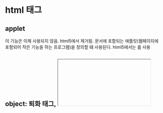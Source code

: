 # html 태그
## applet 
이 기능은 이제 사용되지 않음. html5에서 제거됨.
문서에 포함되는 애플릿(웹페이지에 포함되어 작은 기능을 하는 프로그램)을 정의할 떄 사용된다.
html5에서는 <embed> <object> 를 사용

## object: 퇴화 태그, <iframe> 을 사용할 수 없는 상황에서만 사용을 권장함.
  html 문서안에 또 다른 html 문서를 삽입, audio, video, pdf 파일이나 플러그인(Java applets, Flash 등)을 넣을 수 있다.
  iframe은 플레이어를 담고 있는 하나의 창이다. 사용자 컴퓨터의 환경설정에 맞추어 역동적으로 반응한다. 만약 사용자 컴퓨터에 flash가 설치되어 있지 않다면
  iframe은 이것을 탐지해서 다른 대안을 찾는다. 설정이 업데이트 되면 iframe에 삽입된 객체도 실시간으로 업데이트 된다.
  object로 코드를 삽입하면 업데이트를 할 수 없다.
  
## h1 - h6
* 하나의 html 페이지에 <h1>는 한번만 사용하자.
* h 태그는 제목을 나타내는 코드이기 떄문에 문단의 처음에 배치하며 꾸미기에는 사용하지 않는다.

### [접근성 고려사항](https://developer.mozilla.org/ko/docs/Web/HTML/Element/Heading_Elements)
스크린리더 사용자가 흔히 사용하는 탐색 기법은 제목에서 제목으로 뛰어넘으며 페이지 콘텐츠를 빠르게 파악하는 것이다.
따라서 제목단계를 뛰어넘으면 중간에 빠진 제목이 어디 있는 건지 모르므로 사용자의 혼란을 야기할 수 있다.
- bad
    ```html
    <h1>Heading level 1</h1>
    <h3>Heading level 3</h3>
    <h4>Heading level 4</h4>
    ```
- good
    ```html
    <h1>Heading level 1</h1>
    <h2>Heading level 2</h2>
    <h3>Heading level 3</h3>
    ```
  
## p 
* [<P>태그와 <DIV>태그 차이점과 용도 2016](https://m.blog.naver.com/PostView.nhn?blogId=magicmedia&logNo=220796228474&proxyReferer=https:%2F%2Fwww.google.com%2F)
* p 는 문장의 단락 표시. 다음 단락과 구분하기 위해 한줄을 강제로 비운다.
div 는 영역을 나누는 용도로 사용하자.

## blockquote
안쪽의 텍스트가 긴 인용문임을 나타낸다.
```html
<blockquote cite="https://www.huxley.net/bnw/four.html">
    <p>Words can be like X-rays, if you use them properly—they’ll go through anything. You read and you’re pierced.</p>
    <footer>—Aldous Huxley, <cite>Brave New World</cite></footer>
</blockquote>
``` 
* cite : 인용문의 출처 문서나 메시지를 가리키는 URL. 인용문의 맥락 혹은 출처 정보를 가리킬 용도

# pre
미리 서식을 지정한 텍스트, html 에 작성한 내용 그대로 표현한다.
요소 내 공백문자를 그대로 유지한다.  
```html
<pre>
  L          TE
    A       A
      C    V
       R A
       DOU
       LOU
      REUSE
      QUE TU
      PORTES
    ET QUI T'
    ORNE O CI
     VILISÉ
    OTE-  TU VEUX
     LA    BIEN
    SI      RESPI
            RER       - Apollinaire
</pre>
```

### 접근성 고려사항
pre 요소로 만든 이미지나 도표에 대한 대체 설명을 지정한다.
* figure / figcaption
```html
<figure role="img" aria-labelledby="cow-caption">
  <pre>
  _______________________
< 나는 이 분야의 전문가다. >
  -----------------------
         \   ^__^ 
          \  (oo)\_______
             (__)\       )\/\
                 ||----w |
                 ||     ||
  </pre>
  <figcaption id="cow-caption">
    소 한 마리가 "나는 이 분야의 전문가다"라고 말하고 있습니다. 소는 미리 서식을 적용한 텍스트로 그려져있습니다.
  </figcaption>
</figure>
```
## [a](https://developer.mozilla.org/ko/docs/Web/HTML/Element/a)
href 속성을 통해 다른 페이지나 같은 페이지의 어느 위치, 파일, 이메일 주소, 전화번호 와 그 외 다른 url 로 연결할 수 있는 하이퍼링크를 만든다. 

- 같은 페이지의 요소로 연결    
    ```html
    <p><a href="#Section_further_down">아래 제목으로 건너뛰기</a></p>
    <h2 id="Section_further_down">아래의 제목</h2>
    ```
  - 스위치 조작, 음성 명령 처럼 콘텐츠를 건너뛰기 힘든 보조 기술 사용자에게 도움이 된다.

- 현재 페이지의 최상단으로 이동하는 링크
    ```html
    <a href="#top"></a>
    <a href="#"></a>
    ```

### 보안과 개인정보
a 요소는 사용자의 보안과 개인정보에 중요한 영향을 줄 수 있다.
- [referer issue](/Users/ey/project/TIL/development/HTTP/HTTP headers Referer 보안이슈.md)

target="_blank" 를 rel="noreferrer" 와 rel="noopener" 없이 사용하면 웹사이트가 [window.opener](/Users/ey/project/TIL/development/JavaScript/window.opener.md) API 악용 공격에 취약해 진다. 

### onclick 이벤트
href='#' / javascript:void(0) 으로 페이지 새로고침을 막고 click 이벤트처리기를 등록해서 가짜버튼을 만드는 방식의 남용은 좋지 않다.

=> 예측하지 못한 동작


- 링크를 복사하거나 드래그 
- 링크를 새 탭이나 새창에서 열 때
- 즐겨찾기에 추가할 때
- javascript 를 불러오는 중일때 
- 오류가 발생했을때
- javascript 를 비활성화 했을 때

스크린 리더 등 보조 기술에도 잘못된 의미를 전달한다

""button 을 사용하자.

하이퍼링크는 진짜 url로의 내비게이션만 사용하면 된다.
  


## [abbr](https://developer.mozilla.org/ko/docs/Web/HTML/Element/abbr)
준말/머리글자
```html
<p>You can use <abbr title="Cascading Style Sheets">CSS</abbr> 
to style your <abbr title="HyperText Markup Language">HTML</abbr>.</p>
```
- title : 툴팁으로 표현
- 준말 정의하기 : dfn
```html
<p><dfn id="html"><abbr title="HyperText Markup Language">HTML</abbr>
</dfn> is a markup language used to create the semantics and structure
of a web page.</p>

<p>A <dfn id="spec">Specification</dfn>
(<abbr title="Specification">spec</abbr>) is a document that outlines
in detail how a technology or API is intended to function and how it is
accessed.</p>
```

### 접근성 고려사항
준말과 머리글자의 첫 등장에, 그 뜻을 풀어 설명하면 독자가 보다 수월하게 이해할 수 있습니다. 
```html
<p>JavaScript Object Notation (<abbr>JSON</abbr>) is a lightweight data-interchange format.</p>
```

## acronym
퇴화된 태그. abbr 요소를 사용해야 한다.
약어와 역어를 구성하는 문자표


## address
사람, 단체, 조직 등에 대한 연락처 정보
```html
<p>Contact the author of this page:</p>

<address>
  <a href="mailto:jim@rock.com">jim@rock.com</a><br>
  <a href="tel:+13115552368">(311) 555-2368</a>
</address>
```

## big
html5에서 제거됨.
주변텍스트보다 한레벨 더 큰 폰트사이즈로 렌더링함.

```css
.bigger {
  font-size: larger;
}
```

## cite Citation element 
인용에서 참조를 설명
```html
<blockquote>
    <p>It was a bright cold day in April, and the clocks were striking thirteen.</p>
    <footer>
        First sentence in <cite><a href="http://www.george-orwell.org/1984/0.html">Nineteen Eighty-Four</a></cite> by George Orwell (Part 1, Chapter 1).
    </footer>
</blockquote>
```

code
del,
dfn,
em,
img,
ins,
kbd,
q,
s,
samp,
small,
strike,
strong,
sub,
sup,
tt,
var,
b,
u,
i,
center,
dl,
dt,
dd,
ol,
ul,
li,
fieldset,
form,
label,
legend,
table,
caption,
tbody,
tfoot,
thead,
tr,
th,
td,
article,
aside,
canvas,
details,
embed,
figure,
figcaption,
footer,
header,
hgroup,
menu,
nav,
output,
ruby,
section,
summary,
time,
mark,
audio,
video {
  margin: 0;
  padding: 0;
  border: 0;
  font-size: 100%;
  font: inherit;
  vertical-align: baseline;
}

article,
aside,
details,
figcaption,
figure,
footer,
header,
hgruop,
menu,
nav,
section {
  display: block;
}

body {
  line-height: 1;
}
ol,ul {
  list-style: none;
}

blockquote, q {
  quotes: none;
}
blockquote: before, blockquote:after,
q:before, q:after {
  content: '';
  content: none;
}
table {
  border-collapse: collapse;
  border-spacing: 0;
}
a {
  all: unset;
  cursor: pointer;
}
*,
input {
  box-sizing: border-box;
}

input {
  border: none;
  box-sizing: border-box;
  &: focus,
  &L action {
    outline: none;
  }
}

